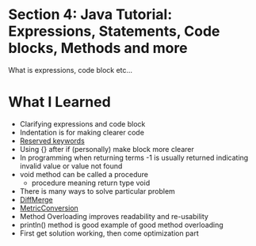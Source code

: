 # Section 4: Java Tutorial: Expressions, Statements, Code blocks, Methods and more

What is expressions, code block etc...

# What I Learned
* Clarifying expressions and code block
* Indentation is for making clearer code
* [Reserved keywords](https://en.wikipedia.org/wiki/List_of_Java_keywords) 
* Using {} after if (personally) make block more clearer 
* In programming when returning terms -1 is usually returned indicating invalid value or value not found
* void method can be called a procedure
	* procedure meaning return type void
* There is many ways to solve particular problem
* [DiffMerge](https://sourcegear.com/diffmerge/downloads.php) 
* [MetricConversion](https://www.metric-conversions.org/length/feet-to-centimeters.html) 
* Method Overloading improves readability and re-usability
* println() method is good example of good method overloading 
* First get solution working, then come optimization part

